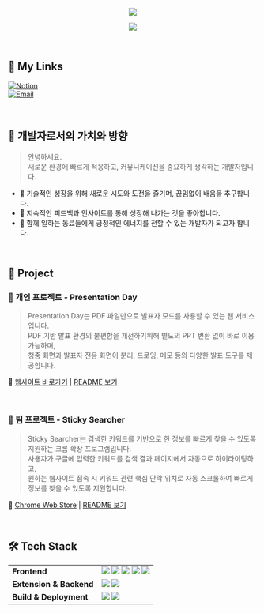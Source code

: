 <p align="center">
  <img src="https://capsule-render.vercel.app/api?type=waving&color=39FF14&height=270&section=header&text=Lee%20JongSeok&fontSize=45&fontAlign=75&fontColor=ffffff&desc=Frontend%20Engineer&descSize=17&descAlign=83" />
</p>

<p align="center">
  <img src="https://readme-typing-svg.herokuapp.com?font=Fira+Code&size=30&pause=1000&color=39FF14&center=true&vCenter=true&width=600&lines=Welcome+my+github!+👋" />
</p>

</br>

## 📎 My Links

[![Notion](https://img.shields.io/badge/Notion-학습기록-000000?style=flat&logo=notion&logoColor=white)](https://www.notion.so/1d051e968f0a800bb413fc398136fefa)  
[![Email](https://img.shields.io/badge/Email-josuk0212@gmail.com-EA4335?style=flat&logo=gmail&logoColor=white)](mailto:josuk0212@gmail.com)

</br>

## 🧭 개발자로서의 가치와 방향

> 안녕하세요.  
> 새로운 환경에 빠르게 적응하고, 커뮤니케이션을 중요하게 생각하는 개발자입니다.

- 🚀 기술적인 성장을 위해 새로운 시도와 도전을 즐기며, 끊임없이 배움을 추구합니다.  
- 🔄 지속적인 피드백과 인사이트를 통해 성장해 나가는 것을 좋아합니다.  
- 🌱 함께 일하는 동료들에게 긍정적인 에너지를 전할 수 있는 개발자가 되고자 합니다.

</br>

## 🚀 Project

### 💁 개인 프로젝트 - Presentation Day
> Presentation Day는 PDF 파일만으로 발표자 모드를 사용할 수 있는 웹 서비스입니다.  
> PDF 기반 발표 환경의 불편함을 개선하기위해 별도의 PPT 변환 없이 바로 이용 가능하며,  
> 청중 화면과 발표자 전용 화면이 분리, 드로잉, 메모 등의 다양한 발표 도구를 제공합니다.

🔗 [웹사이트 바로가기](https://presentation-day.today/) | [README 보기](https://github.com/josuk0212/Presentation-Day/tree/docs/README)

</br>

### 👫 팀 프로젝트 - Sticky Searcher
> Sticky Searcher는 검색한 키워드를 기반으로 한 정보를 빠르게 찾을 수 있도록 지원하는 크롬 확장 프로그램입니다.  
> 사용자가 구글에 입력한 키워드를 검색 결과 페이지에서 자동으로 하이라이팅하고,  
> 원하는 웹사이트 접속 시 키워드 관련 핵심 단락 위치로 자동 스크롤하여 빠르게 정보를 찾을 수 있도록 지원합니다.

🔗 [Chrome Web Store](https://chromewebstore.google.com/detail/sticky-searcher/hgffglicdkekapoilckejhebgopacdld?hl=ko&utm_source=ext_sidebar) | [README 보기](https://github.com/Sticky-Seacher/sticky-searcher-extension)

</br>

## 🛠 Tech Stack

<table>
  <tr>
    <td><strong>Frontend</strong></td>
    <td>
      <img src="https://img.shields.io/badge/JavaScript-F7DF1E?style=flat-square&logo=javascript&logoColor=black" />
      <img src="https://img.shields.io/badge/React-61DAFB?style=flat-square&logo=react&logoColor=black" />
      <img src="https://img.shields.io/badge/Zustand-F97316?style=flat-square" />
      <img src="https://img.shields.io/badge/Tailwind_CSS-06B6D4?style=flat-square&logo=tailwindcss&logoColor=white" />
      <img src="https://img.shields.io/badge/DaisyUI-FF69B4?style=flat-square&logo=tailwindcss&logoColor=white" />
    </td>
  </tr>
  <tr>
    <td><strong>Extension & Backend</strong></td>
    <td>
      <img src="https://img.shields.io/badge/Chrome_Extension-4285F4?style=flat-square&logo=googlechrome&logoColor=white" />
      <img src="https://img.shields.io/badge/Firebase-FFCA28?style=flat-square&logo=firebase&logoColor=black" />
    </td>
  </tr>
  <tr>
    <td><strong>Build & Deployment</strong></td>
    <td>
      <img src="https://img.shields.io/badge/Vite-646CFF?style=flat-square&logo=vite&logoColor=white" />
      <img src="https://img.shields.io/badge/Netlify-00C7B7?style=flat-square&logo=netlify&logoColor=white" />
    </td>
  </tr>
</table>
